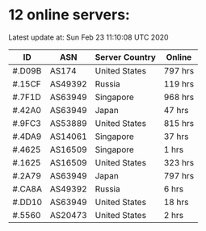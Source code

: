 # 12 online servers:

Latest update at: Sun Feb 23 11:10:08 UTC 2020

| ID | ASN | Server Country | Online |
| -- | --- | -------------- | ------ |
| #.D09B | AS174 | United States | 797 hrs |
| #.15CF | AS49392 | Russia | 119 hrs |
| #.7F1D | AS63949 | Singapore | 968 hrs |
| #.42A0 | AS63949 | Japan | 47 hrs |
| #.9FC3 | AS53889 | United States | 815 hrs |
| #.4DA9 | AS14061 | Singapore | 37 hrs |
| #.4625 | AS16509 | Singapore | 1 hrs |
| #.1625 | AS16509 | United States | 323 hrs |
| #.2A79 | AS63949 | Japan | 797 hrs |
| #.CA8A | AS49392 | Russia | 6 hrs |
| #.DD10 | AS63949 | United States | 18 hrs |
| #.5560 | AS20473 | United States | 2 hrs |

